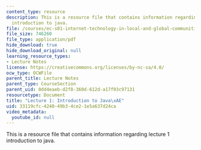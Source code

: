 ```yaml
---
content_type: resource
description: This is a resource file that contains information regarding lecture 1
  introduction to java.
file: /courses/ec-s01-internet-technology-in-local-and-global-communities-spring-2005-summer-2005/33119cfc424049b34ce21e5a637d24ca_MITEC_S01S05_l01_introdu.pdf
file_size: 746260
file_type: application/pdf
hide_download: true
hide_download_original: null
learning_resource_types:
- Lecture Notes
license: https://creativecommons.org/licenses/by-nc-sa/4.0/
ocw_type: OCWFile
parent_title: Lecture Notes
parent_type: CourseSection
parent_uid: 0dd4eaeb-d2f8-360d-612d-a17f93c97131
resourcetype: Document
title: "Lecture 1: Introduction to Java\xAE"
uid: 33119cfc-4240-49b3-4ce2-1e5a637d24ca
video_metadata:
  youtube_id: null
---
```

This is a resource file that contains information regarding lecture 1 introduction to java.